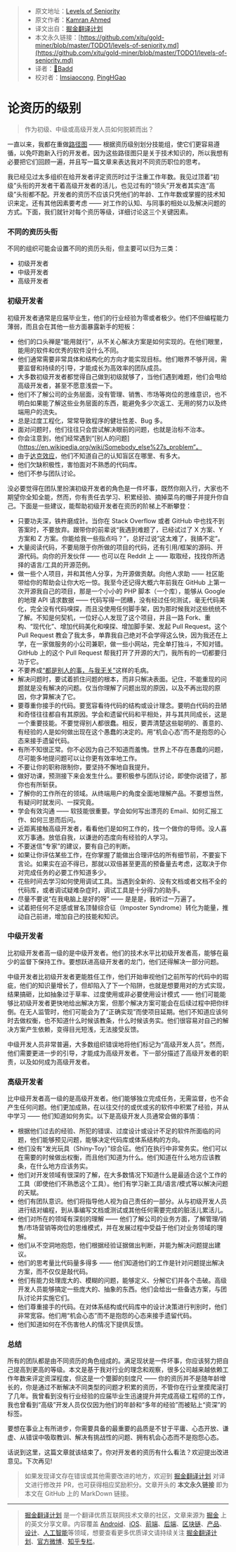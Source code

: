 > * 原文地址：[Levels of Seniority](https://roadmap.sh/guides/levels-of-seniority)
> * 原文作者：[Kamran Ahmed](https://twitter.com/kamranahmedse)
> * 译文出自：[掘金翻译计划](https://github.com/xitu/gold-miner)
> * 本文永久链接：[https://github.com/xitu/gold-miner/blob/master/TODO1/levels-of-seniority.md](https://github.com/xitu/gold-miner/blob/master/TODO1/levels-of-seniority.md)
> * 译者：[👊Badd](https://juejin.im/user/5b0f6d4b6fb9a009e405dda1)
> * 校对者：[Imsiaocong](https://github.com/Imsiaocong), [PingHGao](https://github.com/PingHGao)

# 论资历的级别

> 作为初级、中级或高级开发人员如何脱颖而出？

一直以来，我都在重做[路径图](https://roadmap.sh) —— 根据资历级别划分技能组，使它们更容易遵循，以免吓跑新入行的开发者。因为这些路径图只是关于技术知识的，所以我想有必要把它们回顾一遍，并且写一篇文章来表达我对不同资历职位的思考。

我已经见过太多组织在给开发者评定资历时过于注重工作年数。我见过顶着“初级”头衔的开发者干着高级开发者的活儿，也见过有的“领头”开发者其实连“高级”头衔都不配。开发者的资历不应该只凭他们的年龄、工作年数或掌握的技术知识来定。还有其他因素要考虑 —— 对工作的认知、与同事的相处以及解决问题的方式。下面，我们就针对每个资历等级，详细讨论这三个关键因素。

### 不同的资历头衔

不同的组织可能会设置不同的资历头衔，但主要可以归为三类：

* 初级开发者
* 中级开发者
* 高级开发者

### 初级开发者

初级开发者通常是应届毕业生，他们的行业经验为零或者极少。他们不但编程能力薄弱，而且会在其他一些方面暴露新手的短板：

* 他们的口头禅是“能用就行”，从不关心解决方案是如何实现的。在他们眼里，能用的软件和优秀的软件没什么不同。
* 他们通常需要非常具体和结构化的方向才能实现目标。他们眼界不够开阔，需要监督和持续的引导，才能成长为高效率的团队成员。
* 大多数初级开发者都觉得自己做到初级就够了，当他们遇到难题，他们会甩给高级开发者，甚至不愿意浅尝一下。
* 他们不了解公司的业务层面，没有管理、销售、市场等岗位的思维意识，也不明白如果能了解这些业务层面的东西，能避免多少次返工、无用的努力以及终端用户的流失。
* 总是过度工程化，常常导致程序的健壮性差、Bug 多。
* 面对问题时，他们往往只会尝试解决眼前的问题，也就是治标不治本。
* 你会注意到，他们经常遇到“[别人的问题](https://en.wikipedia.org/wiki/Somebody_else%27s_problem”。
* 由于[达克效应](https://en.wikipedia.org/wiki/Dunning%E2%80%93Kruger_effect)，他们不知道自己的认知盲区在哪里、有多大。
* 他们欠缺积极性，害怕面对不熟悉的代码库。
* 他们不参与团队讨论。

没必要觉得在团队里扮演初级开发者的角色是一件坏事，既然你刚入行，大家也不期望你全知全能，然而，你有责任去学习、积累经验、摘掉菜鸟的帽子并提升你自己。下面是一些建议，能帮助初级开发者在资历的阶梯上不断攀登：

* 只要功夫深，铁杵磨成针。当你在 Stack Overflow 或者 GitHub 中也找不到答案时，不要放弃。跟带你的前辈说“我遇到难题了，已经试过了 X 方案、Y 方案和 Z 方案。你能给我一些指点吗？”，总好过说“这太难了，我搞不定”。
* 大量阅读代码，不要局限于你所做的项目的代码，还有引用/框架的源码、开源代码。向你的开发伙伴 —— 也可以在 Reddit 上 —— 取取经，找找你所选择的语言/工具的开源范例。
* 做一些个人项目，并和其他人分享，为开源做贡献。向他人求助 —— 社区能带给你的帮助会让你大吃一惊。我至今还记得大概六年前我在 GitHub 上第一次开源我自己的项目，那是一个小小的 PHP 脚本（一个库），能够从 Google 的地理 API 请求数据 —— 代码写得一团糟，没有经过任何测试，毫无代码美化，完全没有代码嗅探，而且没使用任何脚手架，因为那时候我对这些统统不了解。不知是何契机，一位好心人发现了这个项目，并且一路 Fork、重构、“现代化”、增加代码美化和嗅探、增加脚手架、发起 Pull Request。这个 Pull Request 教会了我太多，单靠我自己绝对不会学得这么快，因为我还在上学，在一家做服务的小公司兼职，做一些小网站，完全单打独斗，不知对错。GitHub 上的这个 Pull Request 帮我打开了开源的大门，我所有的一切都要归功于它。
* 不要养成[“都是别人的事，与我无关”](https://en.wikipedia.org/wiki/Somebody_else%27s_problem)这样的毛病。
* 解决问题时，要试着抓住问题的根本，而非只解决表面。记住，不能重现的问题就是没有解决的问题。仅当你理解了问题出现的原因，以及不再出现的原因，你才算解决了它。
* 要尊重你接手的代码。要宽容看待代码的结构或设计理念。要明白代码的丑陋和奇怪往往都自有其原因。学会和遗留代码和平相处，并与其共同成长，这是一个重要技能。不要觉得别人都很蠢。相反，要弄清楚这些聪明的、善意的、有经验的人是如何做出现在这个愚蠢的决定的。用“机会心态”而不是抱怨的心态来接手遗留代码。
* 有所不知很正常。你不必因为自己不知道而羞愧。世界上不存在愚蠢的问题，尽可能多地提问题可以让你更有效率地工作。
* 不要让你的职称限制你，要坚持不懈地自我提升。
* 做好功课，预测接下来会发生什么。要积极参与团队讨论，即使你说错了，那你也有所斩获。
* 了解你的工作所在的领域。从终端用户的角度全面地理解产品。不要想当然，有疑问时就发问、一探究竟。
* 学会有效沟通 —— 软技能很重要。学会如何写出漂亮的 Email、如何汇报工作、如何三思而后问。
* 近距离接触高级开发者，看看他们是如何工作的，找一个做你的导师。没人喜欢万事通。放低自我，以谦逊的态度向有经验的人学习。
* 不要迷信“专家”的建议，要有自己的判断。
* 如果让你评估某些工作，在你掌握了能做出合理评估的所有细节前，不要妄下言论。如果实在迫不得已，那就以双倍甚至更高的预备量去考虑，这取决于你对完成任务的必要工作知道多少。
* 花些时间去学习如何使用调试工具。当遇到全新的、没有文档或者文档不全的代码库，或者调试疑难杂症时，调试工具是十分得力的助手。
* 尽量不要说“在我电脑上是好的呀” —— 是是是，我听过一万遍了。
* 试着把任何不足感或冒名顶替综合征（Imposter Syndrome）转化为能量，推动自己前进，增加自己的技能和知识。

### 中级开发者

比初级开发者高一级的是中级开发者。他们的技术水平比初级开发者高，能够在最少的监督下保持工作。要想跃进高级开发者的龙门，他们还得解决一部分问题。

中级开发者比初级开发者更能胜任工作，他们开始审视他们之前所写的代码中的瑕疵，他们的知识量增长了，但却陷入了下一个陷阱，也就是想要用对的方式实现，结果搞砸，比如抽象过于草率、过度使用或非必要使用设计模式 —— 他们可能能够比初级开发者更快地给出解决方案，但那个解决方案可能会在后续过程中把你绊倒。在无人监管时，他们可能会为了“正确实现”而使项目延期。他们不知道应该何时去做权衡，也不知道什么时候该教条，什么时候该务实。他们很容易对自己的解决方案产生依赖，变得目光短浅，无法接受反馈。

中级开发人员非常普遍，大多数组织错误地将他们标记为“高级开发人员”。然而，他们需要更进一步的引导，才能成为高级开发者。下一部分描述了高级开发者的职责，以及如何成为高级开发者。

### 高级开发者

比中级开发者高一级的是高级开发者。他们能够独立完成任务，无需监督，也不会产生任何问题。他们更加成熟，在以往交付的或优或劣的软件中积累了经验，并从中学习 —— 他们知道如何务实。以下是高级开发人员通常会做的事情：

* 根据他们过去的经验、所犯的错误、过度设计或设计不足的软件所面临的问题，他们能够预见问题，能够决定代码库或体系结构的方向。
* 他们没有“发光玩具（Shiny-Toy）”综合征。他们在执行中非常务实。他们可以在需要的时候做出权衡，而且他们知道为什么。他们知道在什么地方应该教条，在什么地方应该务实。
* 他们对开发领域有很深的了解，在大多数情况下知道什么是最适合这个工作的工具（即使他们不熟悉这个工具）。他们有学习新工具/语言/模式等以解决问题的天赋。
* 他们有团队意识。他们将指导他人视为自己责任的一部分。从与初级开发人员进行结对编程，到从事编写文档或测试或其他任何需要完成的脏活儿累活儿。
* 他们对所在的领域有深刻的理解 —— 他们了解公司的业务方面，了解管理/销售/市场营销等岗位的思维模式，并在发展过程中受益于他们对业务领域的理解。
* 他们从不空洞地抱怨，他们根据经验证据做出判断，并能为解决问题提出建议。
* 他们的思考量比代码量多得多 —— 他们知道他们的工作是针对问题提出解决方案，而不仅仅是敲代码。
* 他们有能力处理庞大的、模糊的问题，能够定义、分解它们并各个击破。高级开发人员能够搞定一些庞大的、抽象的东西。他们会给出一些备选方案，与团队讨论并实施它们。
* 他们尊重接手的代码。在对体系结构或代码库中的设计决策进行判别时，他们非常宽容。他们用“机会心态”而不是抱怨的心态来接手遗留代码。
* 他们知道如何在不伤害他人的情况下提供反馈。

### 总结

所有的团队都是由不同资历的角色组成的。满足现状是一件坏事，你应该努力把自己提高到更高的等级。本文是基于我对行业的理念和观察，很多公司越来越依赖工作年数来评定资深程度，但这是一个蹩脚的刻度尺 —— 你的资历并不是随年龄增长的，你是通过不断解决不同类型的问题才积累的资历，不管你在行业里摸爬滚打了几年。我曾看到没有行业经验的应届毕业生迅速提升并完成高级工程师的工作，我也曾看到“高级”开发人员仅仅因为他们的年龄和“多年的经验”而被贴上“资深”的标签。

要想在事业上有所进步，你需要具备的最重要的品质是不甘于平庸、心态开放、谦虚、从错误中吸取教训、解决有挑战性的问题、拥有机会心态而不是抱怨心态。

话说到这里，这篇文章就该结束了。你对开发者的资历有什么看法？欢迎提出改进意见。下次再见!

> 如果发现译文存在错误或其他需要改进的地方，欢迎到 [掘金翻译计划](https://github.com/xitu/gold-miner) 对译文进行修改并 PR，也可获得相应奖励积分。文章开头的 **本文永久链接** 即为本文在 GitHub 上的 MarkDown 链接。

---

> [掘金翻译计划](https://github.com/xitu/gold-miner) 是一个翻译优质互联网技术文章的社区，文章来源为 [掘金](https://juejin.im) 上的英文分享文章。内容覆盖 [Android](https://github.com/xitu/gold-miner#android)、[iOS](https://github.com/xitu/gold-miner#ios)、[前端](https://github.com/xitu/gold-miner#前端)、[后端](https://github.com/xitu/gold-miner#后端)、[区块链](https://github.com/xitu/gold-miner#区块链)、[产品](https://github.com/xitu/gold-miner#产品)、[设计](https://github.com/xitu/gold-miner#设计)、[人工智能](https://github.com/xitu/gold-miner#人工智能)等领域，想要查看更多优质译文请持续关注 [掘金翻译计划](https://github.com/xitu/gold-miner)、[官方微博](http://weibo.com/juejinfanyi)、[知乎专栏](https://zhuanlan.zhihu.com/juejinfanyi)。

